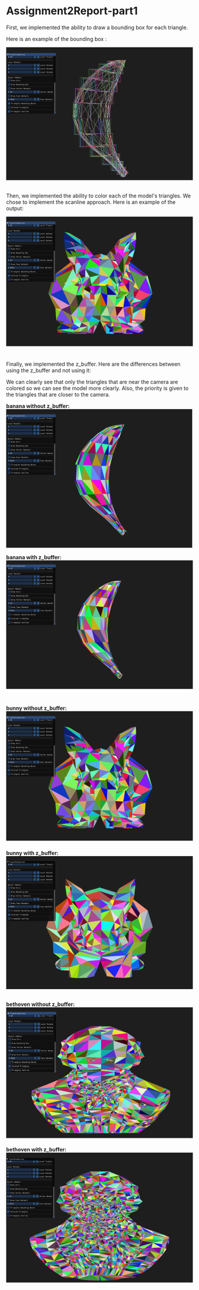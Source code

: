 # Assignment2Report-part1

First, we implemented the ability to draw a bounding box for each triangle.

Here is an example of the bounding box :

![N|Solid](Assignment2A/trianglesBoxes.png)


## 

Then, we implemented the ability to color each of the model's triangles. We chose to implement the scanline approach. Here is an example of the output:

![N|Solid](Assignment2A/coloredTrtianglesBunny.png)


## 

Finally, we implemented the z_buffer. Here are the differences between using the z_buffer and not using it:

We can clearly see that only the triangles that are near the camera are colored so we can see the model more clearly. Also, the priority is given to the triangles that are closer to the camera.

**banana without z_buffer:**
![N|Solid](Assignment2A/coloredTrtianglesBanana.png)

**banana with z_buffer:**
![N|Solid](Assignment2A/coloredTrtianglesBananaZ.png)

##

**bunny without z_buffer:**
![N|Solid](Assignment2A/coloredTrtianglesBunny.png)

**bunny with z_buffer:**
![N|Solid](Assignment2A/coloredTrtianglesBunnyZ.png)

##

**bethoven without z_buffer:**
![N|Solid](Assignment2A\coloredTrtianglesBethoven.png)

**bethoven with z_buffer:**
![N|Solid](Assignment2A\coloredTrtianglesBethovenZ.png)
